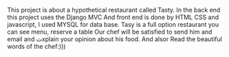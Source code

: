 This project is about a hypothetical restaurant called Tasty.
In the back end  this project uses the Django MVC 
And front end is done by HTML CSS and javascript,
I used MYSQL for data base.
Tasy is a full option restaurant you can see menu, reserve a table 
Our chef will be satisfied to send him and email and ثxplain your opinion about his food.
And alsor Read the beautiful words of the chef:)))
